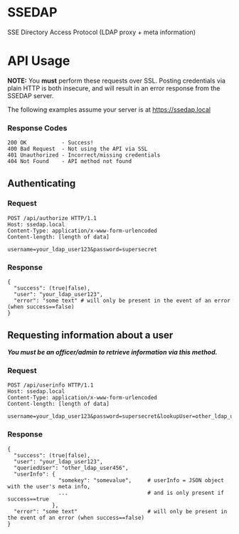 # SSEDAP

SSE Directory Access Protocol (LDAP proxy + meta information)

# API Usage

**NOTE:** You **must** perform these requests over SSL. Posting credentials 
via plain HTTP is both insecure, and will result in an error response from 
the SSEDAP server.

The following examples assume your server is at https://ssedap.local

### Response Codes

```
200 OK           - Success!
400 Bad Request  - Not using the API via SSL
401 Unauthorized - Incorrect/missing credentials
404 Not Found    - API method not found
```

## Authenticating

### Request

```
POST /api/authorize HTTP/1.1
Host: ssedap.local
Content-Type: application/x-www-form-urlencoded
Content-length: [length of data]

username=your_ldap_user123&password=supersecret
```

### Response

```
{
  "success": (true|false),
  "user": "your_ldap_user123",
  "error": "some text" # will only be present in the event of an error (when success==false)
}
```

## Requesting information about a user

**_You must be an officer/admin to retrieve information via this method._**

### Request

```
POST /api/userinfo HTTP/1.1
Host: ssedap.local
Content-Type: application/x-www-form-urlencoded
Content-length: [length of data]

username=your_ldap_user123&password=supersecret&lookupUser=other_ldap_user456
```

### Response

```
{
  "success": (true|false),
  "user": "your_ldap_user123",
  "queriedUser": "other_ldap_user456",
  "userInfo": {
                "somekey": "somevalue",     # userInfo = JSON object with the user's meta info,
                ...                         # and is only present if success==true
              },
  "error": "some text"                      # will only be present in the event of an error (when success==false)
}
```


